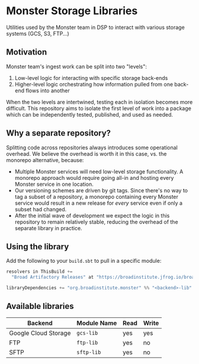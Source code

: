 # Monster Storage Libraries
Utilities used by the Monster team in DSP to interact with various storage systems (GCS, S3, FTP...)

## Motivation
Monster team's ingest work can be split into two "levels":
1. Low-level logic for interacting with specific storage back-ends
2. Higher-level logic orchestrating how information pulled from one back-end flows into another

When the two levels are intertwined, testing each in isolation becomes more difficult.
This repository aims to isolate the first level of work into a package which can be independently
tested, published, and used as needed.

## Why a separate repository?
Splitting code across repositories always introduces some operational overhead. We believe the
overhead is worth it in this case, vs. the monorepo alternative, because:
* Multiple Monster services will need low-level storage functionality. A monorepo approach would
  require going all-in and hosting every Monster service in one location.
* Our versioning schemes are driven by git tags. Since there's no way to tag a subset of a
  repository, a monorepo containing every Monster service would result in a new release for
  _every_ service even if only a subset had changed.
* After the initial wave of development we expect the logic in this repository to remain relatively
  stable, reducing the overhead of the separate library in practice.

## Using the library
Add the following to your `build.sbt` to pull in a specific module:
```sbt
resolvers in ThisBuild +=
  "Broad Artifactory Releases" at "https://broadinstitute.jfrog.io/broadinstitute/libs-release/"

libraryDependencies += "org.broadinstitute.monster" %% "<backend>-lib" % "<version>"
```

## Available libraries
| Backend | Module Name | Read | Write |
| ------- | ----------- | ---- | ----- |
| Google Cloud Storage | `gcs-lib` | yes | yes |
| FTP | `ftp-lib` | yes | no |
| SFTP | `sftp-lib` | yes | no |
